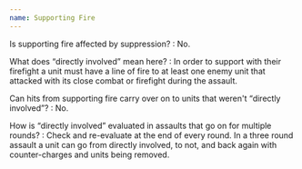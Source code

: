 ```yaml
---
name: Supporting Fire
---
```

Is supporting fire affected by suppression?
: No.

What does <q>directly involved</q> mean here?
: In order to support with their firefight a unit must have a line of fire to at least one enemy unit that attacked with its close combat or firefight during the assault.

Can hits from supporting fire carry over on to units that weren't <q>directly involved</q>?
: No.

How is <q>directly involved</q> evaluated in assaults that go on for multiple rounds?
: Check and re-evaluate at the end of every round. In a three round assault a unit can go from directly involved, to not, and back again with counter-charges and units being removed.